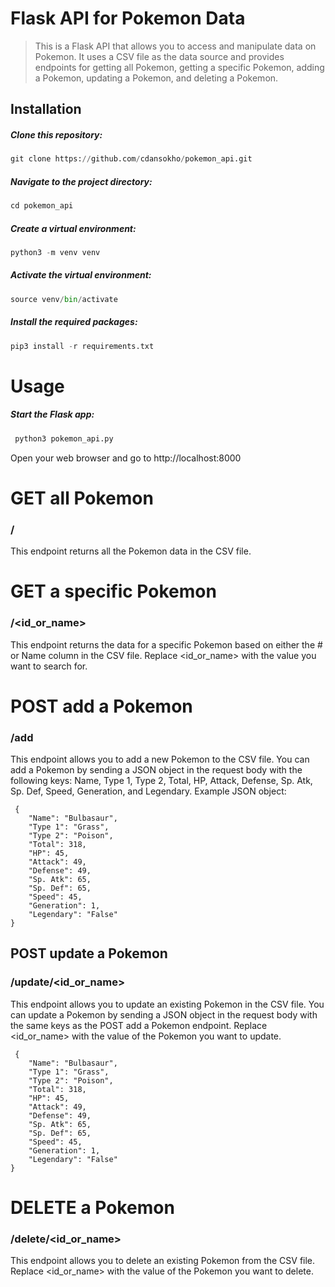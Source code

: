 # Flask API for Pokemon Data
> This is a Flask API that allows you to access and manipulate data on Pokemon. It uses a CSV file as the data source and provides endpoints for getting all Pokemon, getting a specific Pokemon, adding a Pokemon, updating a Pokemon, and deleting a Pokemon.

## Installation
##### Clone this repository: 
```py
git clone https://github.com/cdansokho/pokemon_api.git
```
##### Navigate to the project directory: 
```py
cd pokemon_api
```
##### Create a virtual environment: 
```py
python3 -m venv venv
```
##### Activate the virtual environment:
```py
source venv/bin/activate
```

##### Install the required packages: 
```py
pip3 install -r requirements.txt
```

# Usage
##### Start the Flask app: 
```py
 python3 pokemon_api.py
```
Open your web browser and go to http://localhost:8000
# GET all Pokemon
### /
This endpoint returns all the Pokemon data in the CSV file.

# GET a specific Pokemon
### /<id_or_name>
This endpoint returns the data for a specific Pokemon based on either the # or Name column in the CSV file. 
Replace <id_or_name> with the value you want to search for.

# POST add a Pokemon
### /add
This endpoint allows you to add a new Pokemon to the CSV file. You can add a Pokemon by sending 
a JSON object in the request body with the following keys: Name, Type 1, Type 2, Total, HP, Attack,
Defense, Sp. Atk, Sp. Def, Speed, Generation, and Legendary. Example JSON object:
```
 {
    "Name": "Bulbasaur",
    "Type 1": "Grass",
    "Type 2": "Poison",
    "Total": 318,
    "HP": 45,
    "Attack": 49,
    "Defense": 49,
    "Sp. Atk": 65,
    "Sp. Def": 65,
    "Speed": 45,
    "Generation": 1,
    "Legendary": "False"
}
```

## POST update a Pokemon

### /update/<id_or_name>
This endpoint allows you to update an existing Pokemon in the CSV file. You can update a Pokemon
by sending a JSON object in the request body with the same keys as the POST add a Pokemon endpoint. Replace <id_or_name> with the value of the Pokemon you want to update.

```
 {
    "Name": "Bulbasaur",
    "Type 1": "Grass",
    "Type 2": "Poison",
    "Total": 318,
    "HP": 45,
    "Attack": 49,
    "Defense": 49,
    "Sp. Atk": 65,
    "Sp. Def": 65,
    "Speed": 45,
    "Generation": 1,
    "Legendary": "False"
}
```
# DELETE a Pokemon
### /delete/<id_or_name>
This endpoint allows you to delete an existing Pokemon from the CSV file. Replace <id_or_name>
with the value of the Pokemon you want to delete.
